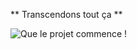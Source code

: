 ** Transcendons tout ça **

![Que le projet commence !](https://s3-ap-southeast-1.amazonaws.com/scrollstorage/1412671481-1293_1411688042-2.jpg)
